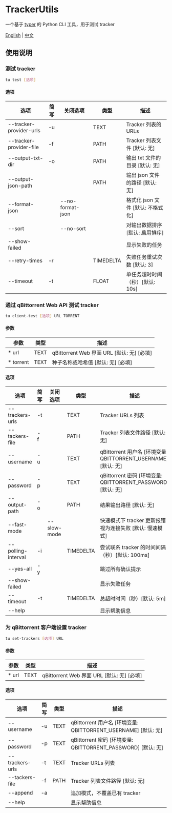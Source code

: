 # TrackerUtils

一个基于 [typer](https://github.com/fastapi/typer) 的 Python CLI 工具，用于测试 tracker

[English](README.md) | [中文](README_zh-cn.md)

## 使用说明

### 测试 tracker
```bash
tu test [选项]
```

#### 选项
| 选项                    | 简写 | 关闭选项         | 类型      | 描述                              |
| ----------------------- | ---- | ---------------- | --------- | --------------------------------- |
| --tracker-provider-urls | -u   |                  | TEXT      | Tracker 列表的 URLs               |
| --tracker-provider-file | -f   |                  | PATH      | Tracker 列表文件 [默认: 无]       |
| --output-txt-dir        | -o   |                  | PATH      | 输出 txt 文件的目录 [默认: 无]    |
| --output-json-path      |      |                  | PATH      | 输出 json 文件的路径 [默认: 无]   |
| --format-json           |      | --no-format-json |           | 格式化 json 文件 [默认: 不格式化] |
| --sort                  |      | --no-sort        |           | 对输出数据排序 [默认: 启用排序]   |
| --show-failed           |      |                  |           | 显示失败的任务                    |
| --retry-times           | -r   |                  | TIMEDELTA | 失败任务重试次数 [默认: 3]        |
| --timeout               | -t   |                  | FLOAT     | 单任务超时时间（秒）[默认: 10s]   |

### 通过 qBittorrent Web API 测试 tracker
```bash
tu client-test [选项] URL TORRENT
```

#### 参数
| 参数      | 类型 | 描述                                       |
| --------- | ---- | ------------------------------------------ |
| * url     | TEXT | qBittorrent Web 界面 URL [默认: 无] [必填] |
| * torrent | TEXT | 种子名称或哈希值 [默认: 无] [必填]         |

#### 选项
| 选项               | 简写 | 关闭选项    | 类型      | 描述                                                           |
| ------------------ | ---- | ----------- | --------- | -------------------------------------------------------------- |
| --trackers-urls    | -t   |             | TEXT      | Tracker URLs 列表                                              |
| --tackers-file     | -f   |             | PATH      | Tracker 列表文件路径 [默认: 无]                                |
| --username         | -u   |             | TEXT      | qBittorrent 用户名 [环境变量: QBITTORRENT_USERNAME] [默认: 无] |
| --password         | -p   |             | TEXT      | qBittorrent 密码 [环境变量: QBITTORRENT_PASSWORD] [默认: 无]   |
| --output-path      | -o   |             | PATH      | 结果输出路径 [默认: 无]                                        |
| --fast-mode        |      | --slow-mode |           | 快速模式下 tracker 更新报错视为连接失败 [默认: 慢速模式]       |
| --polling-interval | -i   |             | TIMEDELTA | 尝试联系 tracker 的时间间隔（秒）[默认: 100ms]                 |
| --yes-all          | -y   |             |           | 跳过所有确认提示                                               |
| --show-failed      |      |             |           | 显示失败任务                                                   |
| --timeout          | -t   |             | TIMEDELTA | 总超时时间（秒）[默认: 5m]                                     |
| --help             |      |             |           | 显示帮助信息                                                   |

### 为 qBittorrent 客户端设置 tracker
```bash
tu set-trackers [选项] URL
```

#### 参数
| 参数  | 类型 | 描述                                       |
| ----- | ---- | ------------------------------------------ |
| * url | TEXT | qBittorrent Web 界面 URL [默认: 无] [必填] |

#### 选项
| 选项            | 简写 | 类型 | 描述                                                           |
| --------------- | ---- | ---- | -------------------------------------------------------------- |
| --username      | -u   | TEXT | qBittorrent 用户名 [环境变量: QBITTORRENT_USERNAME] [默认: 无] |
| --password      | -p   | TEXT | qBittorrent 密码 [环境变量: QBITTORRENT_PASSWORD] [默认: 无]   |
| --trackers-urls | -t   | TEXT | Tracker URLs 列表                                              |
| --tackers-file  | -f   | PATH | Tracker 列表文件路径 [默认: 无]                                |
| --append        | -a   |      | 追加模式，不覆盖已有 tracker                                   |
| --help          |      |      | 显示帮助信息                                                   |
